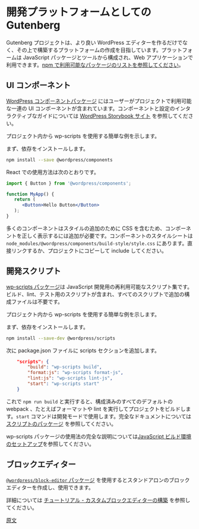 <!-- 
# Gutenberg as a Development Platform
 -->
# 開発プラットフォームとしての Gutenberg
<!-- 
The Gutenberg Project is not only building a better editor for WordPress, but also creating a platform to build upon. This platform consists of a set of JavaScript packages and tools that you can use in your web application. [View the list packages available on npm](https://www.npmjs.com/org/wordpress).
 -->
Gutenberg プロジェクトは、より良い WordPress エディターを作るだけでなく、その上で構築するプラットフォームの作成を目指しています。プラットフォームは JavaScript パッケージとツールから構成され、Web アプリケーションで利用できます。[npm で利用可能なパッケージのリストを参照してください](https://www.npmjs.com/org/wordpress)。

<!-- 
## UI Components
 -->
## UI コンポーネント

<!-- 
The [WordPress Components package](/packages/components/README.md) contains a set of UI components you can use in your project. See the [WordPress Storybook site](https://wordpress.github.io/gutenberg/) for an interactive guide to the available components and settings.

Here is a quick example, how to use components in your project.

Install the dependency:
 -->
[WordPress コンポーネントパッケージ](https://ja.wordpress.org/team/handbook/block-editor/components/) にはユーザーがプロジェクトで利用可能な一連の UI コンポーネントが含まれています。コンポーネントと設定のインタラクティブなガイドについては [WordPress Storybook サイト](https://wordpress.github.io/gutenberg/) を参照してください。

プロジェクト内から wp-scripts を使用する簡単な例を示します。

まず、依存をインストールします。

```bash
npm install --save @wordpress/components
```
<!-- 
Usage in React:
 -->
React での使用方法は次のとおりです。

```jsx
import { Button } from '@wordpress/components';

function MyApp() {
   return (
      <Button>Hello Button</Button>
   );
}
```
<!-- 
Many components include CSS to add style, you will need to include for the components to appear correctly. The component stylesheet can be found in `node_modules/@wordpress/components/build-style/style.css`, you can link directly or copy and include it in your project.
 -->
多くのコンポーネントはスタイルの追加のために CSS を含むため、コンポーネントを正しく表示するには追加が必要です。コンポーネントのスタイルシートは `node_modules/@wordpress/components/build-style/style.css` にあります。直接リンクするか、プロジェクトにコピーして include してください。

<!-- 
## Development Scripts
 -->
## 開発スクリプト

<!-- 
The [wp-scripts package](https://developer.wordpress.org/block-editor/packages/packages-scripts/) is a collection of reusable scripts for JavaScript development — includes scripts for building, linting, and testing — all with no additional configuration files.

Here is a quick example, on how to use wp-scripts in your project.

Install the dependency:
 -->
[wp-scripts パッケージ](https://developer.wordpress.org/block-editor/packages/packages-scripts/)は JavaScript 開発用の再利用可能なスクリプト集です。ビルド、lint、テスト用のスクリプトが含まれ、すべてのスクリプトで追加の構成ファイルは不要です。

プロジェクト内から wp-scripts を使用する簡単な例を示します。

まず、依存をインストールします。

```bash
npm install --save-dev @wordpress/scripts
```
<!-- 
You can then add a scripts section to your package.json file, for example:
 -->
次に package.json ファイルに scripts セクションを追加します。

```json
	"scripts": {
		"build": "wp-scripts build",
		"format:js": "wp-scripts format-js",
		"lint:js": "wp-scripts lint-js",
		"start": "wp-scripts start"
	}
```
<!-- 
You can then use `npm run build` to build your project with all the default webpack settings already configured, likewise for formating and linting. The `start` command is used for development mode. See [the scripts package](https://www.npmjs.com/package/@wordpress/scripts) for full documentation.

You can also play with the [Gutenberg Example #03](https://github.com/WordPress/gutenberg-examples/tree/master/03-editable-esnext) for a complete setup using the wp-scripts package.
 -->
これで `npm run build` と実行すると、構成済みのすべてのデフォルトの webpack 、たとえばフォーマットや lint を実行してプロジェクトをビルドします。`start` コマンドは開発モードで使用します。完全なドキュメントについては [スクリプトのパッケージ](https://www.npmjs.com/package/@wordpress/scripts) を参照してください。

wp-scripts パッケージの使用法の完全な説明については[JavaScript ビルド環境のセットアップ](https://ja.wordpress.org/team/handbook/block-editor/tutorials/javascript/js-build-setup/)を参照してください。

<!-- 
## Block Editor
 -->
## ブロックエディター

<!-- 
The [`@wordpress/block-editor` package](https://developer.wordpress.org/block-editor/packages/packages-block-editor/) allows you to create and use standalone block editors.

You can learn more by reading the [tutorial "Building a custom block editor"](/docs/designers-developers/developers/platform/custom-block-editor/README.md).
 -->
[`@wordpress/block-editor` パッケージ](https://developer.wordpress.org/block-editor/packages/packages-block-editor/) を使用するとスタンドアロンのブロックエディターを作成し、使用できます。

詳細については [チュートリアル - カスタムブロックエディターの構築](https://ja.wordpress.org/team/handbook/block-editor/developers/platform/custom-block-editor/) を参照してください。

[原文](https://github.com/WordPress/gutenberg/tree/master/docs/designers-developers/developers/platform)